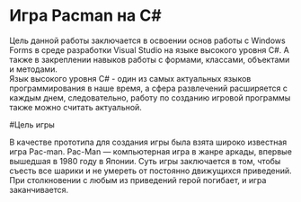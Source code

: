 # Игра Pacman на С#
Цель данной работы заключается в освоении основ работы с Windows Forms в среде разработки Visual Studio на языке высокого уровня С#. А также в закреплении навыков работы с формами, классами, объектами и методами. 
<br>Язык высокого уровня С# - один из самых актуальных языков программирования в наше время, а сфера развлечений расширяется с каждым днем, следовательно, работу по созданию игровой программы также можно считать актуальной.

#Цель игры

В качестве прототипа для создания игры была взята широко известная игра Pac-man.
Pac-Man — компьютерная игра в жанре аркады, впервые вышедшая в 1980 году в Японии. Суть игры заключается в том, чтобы съесть все шарики и не умереть от постоянно движущихся приведений. При столкновении с любым из приведений герой погибает, и игра заканчивается.

